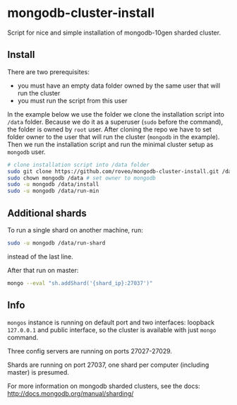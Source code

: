 # mongodb-cluster-install
Script for nice and simple installation of mongodb-10gen sharded cluster.

## Install
There are two prerequisites:
* you must have an empty data folder owned by the same user that will run the cluster
* you must run the script from this user

In the example below we use the folder we clone the installation script into `/data` folder. Because we do it as a superuser (`sudo` before the command), the folder is owned by `root` user. After cloning the repo we have to set folder owner to the user that will run the cluster (`mongodb` in the example). Then we run the installation script and run the minimal cluster setup as `mongodb` user.

```sh
# clone installation script into /data folder
sudo git clone https://github.com/roveo/mongodb-cluster-install.git /data
sudo chown mongodb /data # set owner to mongodb
sudo -u mongodb /data/install
sudo -u mongodb /data/run-min
```

## Additional shards
To run a single shard on another machine, run:
```sh
sudo -u mongodb /data/run-shard
```
instead of the last line.

After that run on master:
```sh
mongo --eval "sh.addShard('{shard_ip}:27037')"
```

Info
----
`mongos` instance is running on default port and two interfaces: loopback `127.0.0.1` and public interface, so the cluster is available with just `mongo` command.

Three config servers are running on ports 27027-27029.

Shards are running on port 27037, one shard per computer (including master) is presumed.

For more information on mongodb sharded clusters, see the docs: http://docs.mongodb.org/manual/sharding/